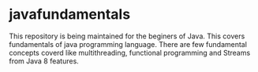 # javafundamentals

This repository is being maintained for the beginers of Java. This covers fundamentals of java programming language. There are few fundamental concepts coverd like multithreading, functional programming and Streams from Java 8 features. 
